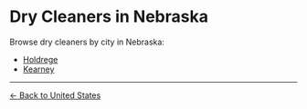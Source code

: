 # Dry Cleaners in Nebraska

Browse dry cleaners by city in Nebraska:

- [Holdrege](./holdrege.md)
- [Kearney](./kearney.md)

---

[← Back to United States](../README.md)
